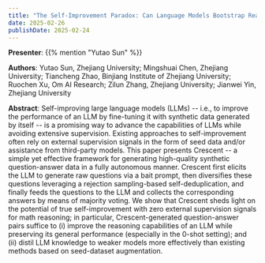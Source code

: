```yaml
---
title: "The Self-Improvement Paradox: Can Language Models Bootstrap Reasoning Capabilities without External Scaffolding?"
date: 2025-02-26
publishDate: 2025-02-24
---
```



**Presenter**: {{% mention "Yutao Sun" %}}

**Authors**: Yutao Sun, Zhejiang University; Mingshuai Chen, Zhejiang University; Tiancheng Zhao, Binjiang Institute of Zhejiang University; Ruochen Xu, Om AI Research; Zilun Zhang, Zhejiang University; Jianwei Yin, Zhejiang University

**Abstract**: Self-improving large language models (LLMs) -- i.e., to improve the performance of an LLM by fine-tuning it with synthetic data generated by itself -- is a promising way to advance the capabilities of LLMs while avoiding extensive supervision. Existing approaches to self-improvement often rely on external supervision signals in the form of seed data and/or assistance from third-party models. This paper presents Crescent -- a simple yet effective framework for generating high-quality synthetic question-answer data in a fully autonomous 
manner. Crescent first elicits the LLM to generate raw questions via a bait prompt, then diversifies these questions leveraging a rejection sampling-based self-deduplication, and finally feeds the questions to the LLM and collects the corresponding answers by means of majority voting. We show that Crescent sheds light on the potential of true self-improvement with zero external supervision signals for math reasoning; in particular, Crescent-generated question-answer pairs suffice to (i) improve the reasoning capabilities of an LLM while preserving its general performance (especially in the 0-shot setting); and (ii) distil LLM knowledge to weaker models more effectively than existing methods based on seed-dataset augmentation.
